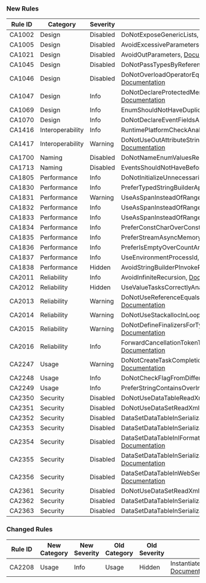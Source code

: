 ### New Rules
Rule ID | Category | Severity | Notes
--------|----------|----------|-------
CA1002 | Design | Disabled | DoNotExposeGenericLists, [Documentation](https://docs.microsoft.com/visualstudio/code-quality/ca1002)
CA1005 | Design | Disabled | AvoidExcessiveParametersOnGenericTypes, [Documentation](https://docs.microsoft.com/visualstudio/code-quality/ca1005)
CA1021 | Design | Disabled | AvoidOutParameters, [Documentation](https://docs.microsoft.com/visualstudio/code-quality/ca1021)
CA1045 | Design | Disabled | DoNotPassTypesByReference, [Documentation](https://docs.microsoft.com/visualstudio/code-quality/ca1045)
CA1046 | Design | Disabled | DoNotOverloadOperatorEqualsOnReferenceTypes, [Documentation](https://docs.microsoft.com/visualstudio/code-quality/ca1046)
CA1047 | Design | Info | DoNotDeclareProtectedMembersInSealedTypes, [Documentation](https://docs.microsoft.com/visualstudio/code-quality/ca1047)
CA1069 | Design | Info | EnumShouldNotHaveDuplicatedValues, [Documentation](https://docs.microsoft.com/visualstudio/code-quality/ca1069)
CA1070 | Design | Info | DoNotDeclareEventFieldsAsVirtual, [Documentation](https://docs.microsoft.com/visualstudio/code-quality/ca1070)
CA1416 | Interoperability | Info | RuntimePlatformCheckAnalyzer, [Documentation](https://docs.microsoft.com/visualstudio/code-quality/ca1416)
CA1417 | Interoperability | Warning | DoNotUseOutAttributeStringPInvokeParametersAnalyzer, [Documentation](https://docs.microsoft.com/visualstudio/code-quality/ca1417)
CA1700 | Naming | Disabled | DoNotNameEnumValuesReserved, [Documentation](https://docs.microsoft.com/visualstudio/code-quality/ca1700)
CA1713 | Naming | Disabled | EventsShouldNotHaveBeforeOrAfterPrefix, [Documentation](https://docs.microsoft.com/visualstudio/code-quality/ca1713)
CA1805 | Performance | Info | DoNotInitializeUnnecessarilyAnalyzer, [Documentation](https://docs.microsoft.com/visualstudio/code-quality/ca1805)
CA1830 | Performance | Info | PreferTypedStringBuilderAppendOverloads, [Documentation](https://docs.microsoft.com/visualstudio/code-quality/ca1830)
CA1831 | Performance | Warning | UseAsSpanInsteadOfRangeIndexerAnalyzer, [Documentation](https://docs.microsoft.com/visualstudio/code-quality/ca1831)
CA1832 | Performance | Info | UseAsSpanInsteadOfRangeIndexerAnalyzer, [Documentation](https://docs.microsoft.com/visualstudio/code-quality/ca1832)
CA1833 | Performance | Info | UseAsSpanInsteadOfRangeIndexerAnalyzer, [Documentation](https://docs.microsoft.com/visualstudio/code-quality/ca1833)
CA1834 | Performance | Info | PreferConstCharOverConstUnitStringAnalyzer, [Documentation](https://docs.microsoft.com/visualstudio/code-quality/ca1834)
CA1835 | Performance | Info | PreferStreamAsyncMemoryOverloads, [Documentation](https://docs.microsoft.com/visualstudio/code-quality/ca1835)
CA1836 | Performance | Info | PreferIsEmptyOverCountAnalyzer, [Documentation](https://docs.microsoft.com/visualstudio/code-quality/ca1836)
CA1837 | Performance | Info | UseEnvironmentProcessId, [Documentation](https://docs.microsoft.com/visualstudio/code-quality/ca1837)
CA1838 | Performance | Hidden | AvoidStringBuilderPInvokeParametersAnalyzer, [Documentation](https://docs.microsoft.com/visualstudio/code-quality/ca1838)
CA2011 | Reliability | Info | AvoidInfiniteRecursion, [Documentation](https://docs.microsoft.com/visualstudio/code-quality/ca2011)
CA2012 | Reliability | Hidden | UseValueTasksCorrectlyAnalyzer, [Documentation](https://docs.microsoft.com/visualstudio/code-quality/ca2012)
CA2013 | Reliability | Warning | DoNotUseReferenceEqualsWithValueTypesAnalyzer, [Documentation](https://docs.microsoft.com/visualstudio/code-quality/ca2013)
CA2014 | Reliability | Warning | DoNotUseStackallocInLoopsAnalyzer, [Documentation](https://docs.microsoft.com/visualstudio/code-quality/ca2014)
CA2015 | Reliability | Warning | DoNotDefineFinalizersForTypesDerivedFromMemoryManager, [Documentation](https://docs.microsoft.com/visualstudio/code-quality/ca2015)
CA2016 | Reliability | Info | ForwardCancellationTokenToInvocationsAnalyzer, [Documentation](https://docs.microsoft.com/visualstudio/code-quality/ca2016)
CA2247 | Usage | Warning | DoNotCreateTaskCompletionSourceWithWrongArguments, [Documentation](https://docs.microsoft.com/visualstudio/code-quality/ca2247)
CA2248 | Usage | Info | DoNotCheckFlagFromDifferentEnum, [Documentation](https://docs.microsoft.com/visualstudio/code-quality/ca2248)
CA2249 | Usage | Info | PreferStringContainsOverIndexOfAnalyzer, [Documentation](https://docs.microsoft.com/visualstudio/code-quality/ca2249)
CA2350 | Security | Disabled | DoNotUseDataTableReadXml, [Documentation](https://docs.microsoft.com/visualstudio/code-quality/ca2350)
CA2351 | Security | Disabled | DoNotUseDataSetReadXml, [Documentation](https://docs.microsoft.com/visualstudio/code-quality/ca2351)
CA2352 | Security | Disabled | DataSetDataTableInSerializableTypeAnalyzer, [Documentation](https://docs.microsoft.com/visualstudio/code-quality/ca2352)
CA2353 | Security | Disabled | DataSetDataTableInSerializableTypeAnalyzer, [Documentation](https://docs.microsoft.com/visualstudio/code-quality/ca2353)
CA2354 | Security | Disabled | DataSetDataTableInIFormatterSerializableObjectGraphAnalyzer, [Documentation](https://docs.microsoft.com/visualstudio/code-quality/ca2354)
CA2355 | Security | Disabled | DataSetDataTableInSerializableObjectGraphAnalyzer, [Documentation](https://docs.microsoft.com/visualstudio/code-quality/ca2355)
CA2356 | Security | Disabled | DataSetDataTableInWebSerializableObjectGraphAnalyzer, [Documentation](https://docs.microsoft.com/visualstudio/code-quality/ca2356)
CA2361 | Security | Disabled | DoNotUseDataSetReadXml, [Documentation](https://docs.microsoft.com/visualstudio/code-quality/ca2361)
CA2362 | Security | Disabled | DataSetDataTableInSerializableTypeAnalyzer, [Documentation](https://docs.microsoft.com/visualstudio/code-quality/ca2362)
CA2363 | Security | Disabled | DataSetDataTableInSerializableTypeAnalyzer, [Documentation](https://docs.microsoft.com/visualstudio/code-quality/ca2363)

### Changed Rules
Rule ID | New Category | New Severity | Old Category | Old Severity | Notes
--------|--------------|--------------|--------------|--------------|-------
CA2208 | Usage | Info | Usage | Hidden | InstantiateArgumentExceptionsCorrectlyAnalyzer, [Documentation](https://docs.microsoft.com/visualstudio/code-quality/ca2208)

